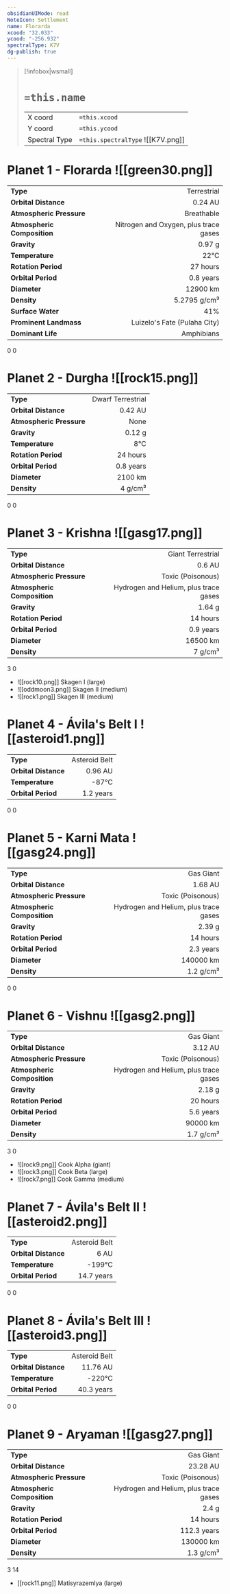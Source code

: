 ```yaml
---
obsidianUIMode: read
NoteIcon: Settlement
name: Florarda
xcood: "32.033"
ycood: "-256.932"
spectralType: K7V
dg-publish: true
---
```

> [!infobox|wsmall]
> # `=this.name`
> | | |
> | - | - |
> | X coord | `=this.xcood` |
> | Y coord| `=this.ycood` |
> | Spectral Type | `=this.spectralType` ![[K7V.png]] |

# Planet 1 - Florarda ![[green30.png]]
|                             |                           |
| --------------------------- | -------------------------:|
| **Type**                    |             Terrestrial |
| **Orbital Distance**        |   0.24 AU |
| **Atmospheric Pressure**    |       Breathable |
| **Atmospheric Composition** |      Nitrogen and Oxygen, plus trace gases |
| **Gravity**                 |        0.97 g |
| **Temperature**             |    22°C |
| **Rotation Period**         |  27 hours |
| **Orbital Period** | 0.8 years |
| **Diameter**                |      12900 km | 
| **Density**                 |    5.2795 g/cm³ |
| **Surface Water**           |           41% | 
| **Prominent Landmass**      |         Luizelo's Fate (Pulaha City) | 
| **Dominant Life**           |         Amphibians |



0
0



# Planet 2 - Durgha ![[rock15.png]]
|                             |                           |
| --------------------------- | -------------------------:|
| **Type**                    |             Dwarf Terrestrial |
| **Orbital Distance**        |   0.42 AU |
| **Atmospheric Pressure**    |       None |
| **Gravity**                 |        0.12 g |
| **Temperature**             |    8°C |
| **Rotation Period**         |  24 hours |
| **Orbital Period** | 0.8 years |
| **Diameter**                |      2100 km | 
| **Density**                 |    4 g/cm³ |



0
0



# Planet 3 - Krishna ![[gasg17.png]]
|                             |                           |
| --------------------------- | -------------------------:|
| **Type**                    |             Giant Terrestrial |
| **Orbital Distance**        |   0.6 AU |
| **Atmospheric Pressure**    |       Toxic (Poisonous) |
| **Atmospheric Composition** |      Hydrogen and Helium, plus trace gases |
| **Gravity**                 |        1.64 g |
| **Rotation Period**         |  14 hours |
| **Orbital Period** | 0.9 years |
| **Diameter**                |      16500 km | 
| **Density**                 |    7 g/cm³ |



3
0

- ![[rock10.png]] Skagen I (large)
- ![[oddmoon3.png]] Skagen II (medium)
- ![[rock1.png]] Skagen III (medium)


# Planet 4 - Ávila's Belt I ![[asteroid1.png]]
|                             |                           |
| --------------------------- | -------------------------:|
| **Type**                    |             Asteroid Belt |
| **Orbital Distance**        |   0.96 AU |
| **Temperature**             |    -87°C |
| **Orbital Period** | 1.2 years |



0
0



# Planet 5 - Karni Mata ![[gasg24.png]]
|                             |                           |
| --------------------------- | -------------------------:|
| **Type**                    |             Gas Giant |
| **Orbital Distance**        |   1.68 AU |
| **Atmospheric Pressure**    |       Toxic (Poisonous) |
| **Atmospheric Composition** |      Hydrogen and Helium, plus trace gases |
| **Gravity**                 |        2.39 g |
| **Rotation Period**         |  14 hours |
| **Orbital Period** | 2.3 years |
| **Diameter**                |      140000 km | 
| **Density**                 |    1.2 g/cm³ |



0
0



# Planet 6 - Vishnu ![[gasg2.png]]
|                             |                           |
| --------------------------- | -------------------------:|
| **Type**                    |             Gas Giant |
| **Orbital Distance**        |   3.12 AU |
| **Atmospheric Pressure**    |       Toxic (Poisonous) |
| **Atmospheric Composition** |      Hydrogen and Helium, plus trace gases |
| **Gravity**                 |        2.18 g |
| **Rotation Period**         |  20 hours |
| **Orbital Period** | 5.6 years |
| **Diameter**                |      90000 km | 
| **Density**                 |    1.7 g/cm³ |



3
0

- ![[rock9.png]] Cook Alpha (giant)
- ![[rock3.png]] Cook Beta (large)
- ![[rock7.png]] Cook Gamma (medium)


# Planet 7 - Ávila's Belt II ![[asteroid2.png]]
|                             |                           |
| --------------------------- | -------------------------:|
| **Type**                    |             Asteroid Belt |
| **Orbital Distance**        |   6 AU |
| **Temperature**             |    -199°C |
| **Orbital Period** | 14.7 years |



0
0



# Planet 8 - Ávila's Belt III ![[asteroid3.png]]
|                             |                           |
| --------------------------- | -------------------------:|
| **Type**                    |             Asteroid Belt |
| **Orbital Distance**        |   11.76 AU |
| **Temperature**             |    -220°C |
| **Orbital Period** | 40.3 years |



0
0



# Planet 9 - Aryaman ![[gasg27.png]]
|                             |                           |
| --------------------------- | -------------------------:|
| **Type**                    |             Gas Giant |
| **Orbital Distance**        |   23.28 AU |
| **Atmospheric Pressure**    |       Toxic (Poisonous) |
| **Atmospheric Composition** |      Hydrogen and Helium, plus trace gases |
| **Gravity**                 |        2.4 g |
| **Rotation Period**         |  14 hours |
| **Orbital Period** | 112.3 years |
| **Diameter**                |      130000 km | 
| **Density**                 |    1.3 g/cm³ |



3
14

- [[rock11.png]] Matisyrazemlya (large)

